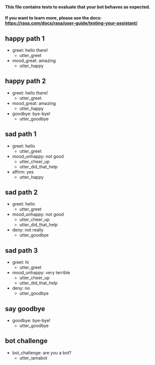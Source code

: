 #### This file contains tests to evaluate that your bot behaves as expected.

#### If you want to learn more, please see the docs: https://rasa.com/docs/rasa/user-guide/testing-your-assistant/

## happy path 1

- greet: hello there!
  - utter_greet
- mood_great: amazing
  - utter_happy

## happy path 2

- greet: hello there!
  - utter_greet
- mood_great: amazing
  - utter_happy
- goodbye: bye-bye!
  - utter_goodbye

## sad path 1

- greet: hello
  - utter_greet
- mood_unhappy: not good
  - utter_cheer_up
  - utter_did_that_help
- affirm: yes
  - utter_happy

## sad path 2

- greet: hello
  - utter_greet
- mood_unhappy: not good
  - utter_cheer_up
  - utter_did_that_help
- deny: not really
  - utter_goodbye

## sad path 3

- greet: hi
  - utter_greet
- mood_unhappy: very terrible
  - utter_cheer_up
  - utter_did_that_help
- deny: no
  - utter_goodbye

## say goodbye

- goodbye: bye-bye!
  - utter_goodbye

## bot challenge

- bot_challenge: are you a bot?
  - utter_iamabot
